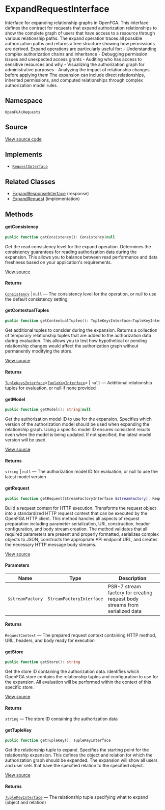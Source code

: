 # ExpandRequestInterface

Interface for expanding relationship graphs in OpenFGA. This interface defines the contract for requests that expand authorization relationships to show the complete graph of users that have access to a resource through various relationship paths. The expand operation traces all possible authorization paths and returns a tree structure showing how permissions are derived. Expand operations are particularly useful for: - Understanding complex authorization chains and inheritance - Debugging permission issues and unexpected access grants - Auditing who has access to sensitive resources and why - Visualizing the authorization graph for administrative purposes - Analyzing the impact of relationship changes before applying them The expansion can include direct relationships, inherited permissions, and computed relationships through complex authorization model rules.

## Namespace

`OpenFGA\Requests`

## Source

[View source code](https://github.com/evansims/openfga-php/blob/main/src/Requests/ExpandRequestInterface.php)

## Implements

* [`RequestInterface`](RequestInterface.md)

## Related Classes

* [ExpandResponseInterface](Responses/ExpandResponseInterface.md) (response)
* [ExpandRequest](Requests/ExpandRequest.md) (implementation)

## Methods

#### getConsistency

```php
public function getConsistency(): Consistency|null

```

Get the read consistency level for the expand operation. Determines the consistency guarantees for reading authorization data during the expansion. This allows you to balance between read performance and data freshness based on your application&#039;s requirements.

[View source](https://github.com/evansims/openfga-php/blob/main/src/Requests/ExpandRequestInterface.php#L46)

#### Returns

[`Consistency`](Models/Enums/Consistency.md) &#124; `null` — The consistency level for the operation, or null to use the default consistency setting

#### getContextualTuples

```php
public function getContextualTuples(): TupleKeysInterface<TupleKeyInterface>|null

```

Get additional tuples to consider during the expansion. Returns a collection of temporary relationship tuples that are added to the authorization data during evaluation. This allows you to test how hypothetical or pending relationship changes would affect the authorization graph without permanently modifying the store.

[View source](https://github.com/evansims/openfga-php/blob/main/src/Requests/ExpandRequestInterface.php#L58)

#### Returns

[`TupleKeysInterface`](Models/Collections/TupleKeysInterface.md)&lt;[`TupleKeyInterface`](Models/TupleKeyInterface.md)&gt; &#124; `null` — Additional relationship tuples for evaluation, or null if none provided

#### getModel

```php
public function getModel(): string|null

```

Get the authorization model ID to use for the expansion. Specifies which version of the authorization model should be used when expanding the relationship graph. Using a specific model ID ensures consistent results even when the model is being updated. If not specified, the latest model version will be used.

[View source](https://github.com/evansims/openfga-php/blob/main/src/Requests/ExpandRequestInterface.php#L70)

#### Returns

`string` &#124; `null` — The authorization model ID for evaluation, or null to use the latest model version

#### getRequest

```php
public function getRequest(StreamFactoryInterface $streamFactory): RequestContext

```

Build a request context for HTTP execution. Transforms the request object into a standardized HTTP request context that can be executed by the OpenFGA HTTP client. This method handles all aspects of request preparation including parameter serialization, URL construction, header configuration, and body stream creation. The method validates that all required parameters are present and properly formatted, serializes complex objects to JSON, constructs the appropriate API endpoint URL, and creates the necessary HTTP message body streams.

[View source](https://github.com/evansims/openfga-php/blob/main/src/Requests/RequestInterface.php#L57)

#### Parameters

| Name             | Type                     | Description                                                                 |
| ---------------- | ------------------------ | --------------------------------------------------------------------------- |
| `$streamFactory` | `StreamFactoryInterface` | PSR-7 stream factory for creating request body streams from serialized data |

#### Returns

`RequestContext` — The prepared request context containing HTTP method, URL, headers, and body ready for execution

#### getStore

```php
public function getStore(): string

```

Get the store ID containing the authorization data. Identifies which OpenFGA store contains the relationship tuples and configuration to use for the expansion. All evaluation will be performed within the context of this specific store.

[View source](https://github.com/evansims/openfga-php/blob/main/src/Requests/ExpandRequestInterface.php#L81)

#### Returns

`string` — The store ID containing the authorization data

#### getTupleKey

```php
public function getTupleKey(): TupleKeyInterface

```

Get the relationship tuple to expand. Specifies the starting point for the relationship expansion. This defines the object and relation for which the authorization graph should be expanded. The expansion will show all users and user sets that have the specified relation to the specified object.

[View source](https://github.com/evansims/openfga-php/blob/main/src/Requests/ExpandRequestInterface.php#L93)

#### Returns

[`TupleKeyInterface`](Models/TupleKeyInterface.md) — The relationship tuple specifying what to expand (object and relation)
